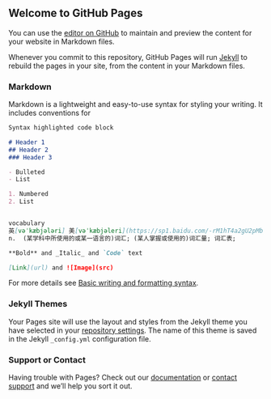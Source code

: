 ## Welcome to GitHub Pages

You can use the [editor on GitHub](https://github.com/BoolMar/Vocabulary/edit/gh-pages/index.md) to maintain and preview the content for your website in Markdown files.

Whenever you commit to this repository, GitHub Pages will run [Jekyll](https://jekyllrb.com/) to rebuild the pages in your site, from the content in your Markdown files.

### Markdown

Markdown is a lightweight and easy-to-use syntax for styling your writing. It includes conventions for

```markdown
Syntax highlighted code block

# Header 1
## Header 2
### Header 3

- Bulleted
- List

1. Numbered
2. List


vocabulary
英[vəˈkæbjələri] 美[vəˈkæbjəleri](https://sp1.baidu.com/-rM1hT4a2gU2pMbgoY3K/gettts?lan=en&text=vocabulary&spd=2&source=alading)
n.	(某学科中所使用的或某一语言的)词汇; (某人掌握或使用的)词汇量; 词汇表;

**Bold** and _Italic_ and `Code` text

[Link](url) and ![Image](src)
```

For more details see [Basic writing and formatting syntax](https://docs.github.com/en/github/writing-on-github/getting-started-with-writing-and-formatting-on-github/basic-writing-and-formatting-syntax).

### Jekyll Themes

Your Pages site will use the layout and styles from the Jekyll theme you have selected in your [repository settings](https://github.com/BoolMar/Vocabulary/settings/pages). The name of this theme is saved in the Jekyll `_config.yml` configuration file.

### Support or Contact

Having trouble with Pages? Check out our [documentation](https://docs.github.com/categories/github-pages-basics/) or [contact support](https://support.github.com/contact) and we’ll help you sort it out.
